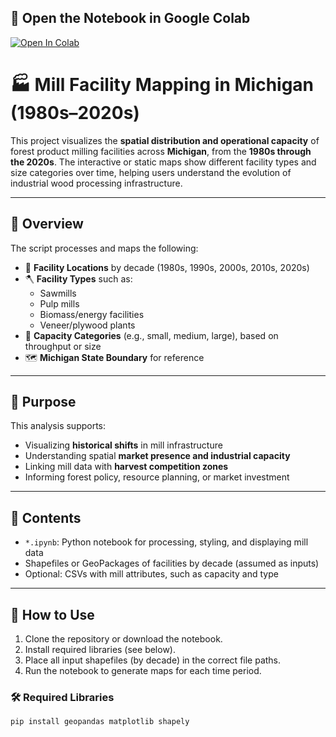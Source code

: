 ## 📘 Open the Notebook in Google Colab

[![Open In Colab](https://colab.research.google.com/assets/colab-badge.svg)](https://colab.research.google.com/github/Nishani53/Khanal_MSc_Thesis_MSU/blob/main/Khanal_MSU_project_Mills_1980-2020s/Khanal_MSU_project_Mills_1980_2020s.ipynb)



# 🏭 Mill Facility Mapping in Michigan (1980s–2020s)

This project visualizes the **spatial distribution and operational capacity** of forest product milling facilities across **Michigan**, from the **1980s through the 2020s**. The interactive or static maps show different facility types and size categories over time, helping users understand the evolution of industrial wood processing infrastructure.

---

## 📌 Overview

The script processes and maps the following:

- 📍 **Facility Locations** by decade (1980s, 1990s, 2000s, 2010s, 2020s)
- 🪓 **Facility Types** such as:
  - Sawmills
  - Pulp mills
  - Biomass/energy facilities
  - Veneer/plywood plants
- 🧱 **Capacity Categories** (e.g., small, medium, large), based on throughput or size
- 🗺️ **Michigan State Boundary** for reference

---

## 🧠 Purpose

This analysis supports:

- Visualizing **historical shifts** in mill infrastructure
- Understanding spatial **market presence and industrial capacity**
- Linking mill data with **harvest competition zones**
- Informing forest policy, resource planning, or market investment

---

## 📁 Contents

- `*.ipynb`: Python notebook for processing, styling, and displaying mill data
- Shapefiles or GeoPackages of facilities by decade (assumed as inputs)
- Optional: CSVs with mill attributes, such as capacity and type

---

## 🚀 How to Use

1. Clone the repository or download the notebook.
2. Install required libraries (see below).
3. Place all input shapefiles (by decade) in the correct file paths.
4. Run the notebook to generate maps for each time period.

### 🛠️ Required Libraries

```bash
pip install geopandas matplotlib shapely
